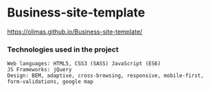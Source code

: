 # Business-site-template
https://olimas.github.io/Business-site-template/
### Technologies used in the project
```
Web languages: HTML5, CSS3 (SASS) JavaScript (ES6)
JS Frameworks: jQuery
Design: BEM, adaptive, cross-browsing, responsive, mobile-first,
form-validations, google map
```
 
